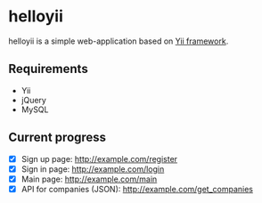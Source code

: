 # helloyii

helloyii is a simple web-application based on [Yii framework](http://www.yiiframework.com).

## Requirements

* Yii
* jQuery
* MySQL 

## Current progress
- [x] Sign up page: http://example.com/register
- [x] Sign in page: http://example.com/login
- [x] Main page: http://example.com/main
- [x] API for companies (JSON): http://example.com/get_companies
